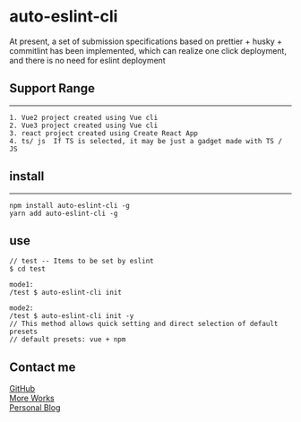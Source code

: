 # auto-eslint-cli
At present, a set of submission specifications based on prettier + husky + commitlint has been implemented, which can realize one click deployment, and there is no need for eslint deployment

## Support Range
------------------------------------------------
```
1. Vue2 project created using Vue cli 
2. Vue3 project created using Vue cli
3. react project created using Create React App
4. ts/ js  If TS is selected, it may be just a gadget made with TS / JS
```
## install
------------------------------------------------
```
npm install auto-eslint-cli -g
yarn add auto-eslint-cli -g
```
## use
```
// test -- Items to be set by eslint 
$ cd test

mode1:
/test $ auto-eslint-cli init

mode2:
/test $ auto-eslint-cli init -y
// This method allows quick setting and direct selection of default presets
// default presets: vue + npm
```
## Contact me
[GitHub](https://github.com/a572251465/auto-eslint-cli)
<br/>
[More Works](http://lihh-core.top)
<br/>
[Personal Blog](http://lihh-core.top/share)
